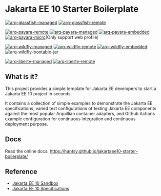 # Jakarta EE 10 Starter Boilerplate

[![arq-glassfish-managed](https://github.com/hantsy/jakartaee10-starter-boilerplate/actions/workflows/arq-glassfish-managed.yml/badge.svg)](https://github.com/hantsy/jakartaee10-starter-boilerplate/actions/workflows/arq-glassfish-managed.yml)
[![arq-glassfish-remote](https://github.com/hantsy/jakartaee10-starter-boilerplate/actions/workflows/arq-glassfish-remote.yml/badge.svg)](https://github.com/hantsy/jakartaee10-starter-boilerplate/actions/workflows/arq-glassfish-remote.yml)

[![arq-payara-remote](https://github.com/hantsy/jakartaee10-starter-boilerplate/actions/workflows/arq-payara-remote.yml/badge.svg)](https://github.com/hantsy/jakartaee10-starter-boilerplate/actions/workflows/arq-payara-remote.yml)
[![arq-payara-managed](https://github.com/hantsy/jakartaee10-starter-boilerplate/actions/workflows/arq-payara-managed.yml/badge.svg)](https://github.com/hantsy/jakartaee10-starter-boilerplate/actions/workflows/arq-payara-managed.yml)
[![arq-payara-embedded](https://github.com/hantsy/jakartaee10-starter-boilerplate/actions/workflows/arq-payara-embedded.yml/badge.svg)](https://github.com/hantsy/jakartaee10-starter-boilerplate/actions/workflows/arq-payara-embedded.yml)
[![arq-payara-micro](https://github.com/hantsy/jakartaee10-starter-boilerplate/actions/workflows/arq-payara-micro.yml/badge.svg)](https://github.com/hantsy/jakartaee10-starter-boilerplate/actions/workflows/arq-payara-micro.yml)(Only support web profile)

[![arq-wildfly-managed](https://github.com/hantsy/jakartaee10-starter-boilerplate/actions/workflows/arq-wildfly-managed.yml/badge.svg)](https://github.com/hantsy/jakartaee10-starter-boilerplate/actions/workflows/arq-wildfly-managed.yml)
[![arq-wildfly-remote](https://github.com/hantsy/jakartaee10-starter-boilerplate/actions/workflows/arq-wildfly-remote.yml/badge.svg)](https://github.com/hantsy/jakartaee10-starter-boilerplate/actions/workflows/arq-wildfly-remote.yml)
[![arq-wildfly-embedded](https://github.com/hantsy/jakartaee10-starter-boilerplate/actions/workflows/arq-wildfly-embedded.yml/badge.svg)](https://github.com/hantsy/jakartaee10-starter-boilerplate/actions/workflows/arq-wildfly-embedded.yml)
[![arq-wildfly-bootable-jar](https://github.com/hantsy/jakartaee10-starter-boilerplate/actions/workflows/arq-wildfly-bootable-jar.yml/badge.svg)](https://github.com/hantsy/jakartaee10-starter-boilerplate/actions/workflows/arq-wildfly-bootable-jar.yml)

[![arq-liberty-managed](https://github.com/hantsy/jakartaee10-starter-boilerplate/actions/workflows/arq-liberty-managed.yml/badge.svg)](https://github.com/hantsy/jakartaee10-starter-boilerplate/actions/workflows/arq-liberty-managed.yml)
[![arq-liberty-remote](https://github.com/hantsy/jakartaee10-starter-boilerplate/actions/workflows/arq-liberty-remote.yml/badge.svg)](https://github.com/hantsy/jakartaee10-starter-boilerplate/actions/workflows/arq-liberty-remote.yml)

## What is it?

This project provides a simple template for Jakarta EE developers to start a Jakarta EE 10 project in seconds. 

It contains a collection of simple examples to demonstrate the Jakarta EE specifications, varied test configurations of testing Jakarta EE components against the most popular Arquillian container adapters, and Github Actions example configuration for continuous integration and continuous deployment purpose.

## Docs

Read the online docs: https://hantsy.github.io/jakartaee10-starter-boilerplate/

## Reference 

* [Jakarta EE 10 Sandbox](https://github.com/hantsy/jakartaee10-sandbox)
* [Jakarta EE 10 Specifications](https://jakarta.ee/specifications/platform/10/)
